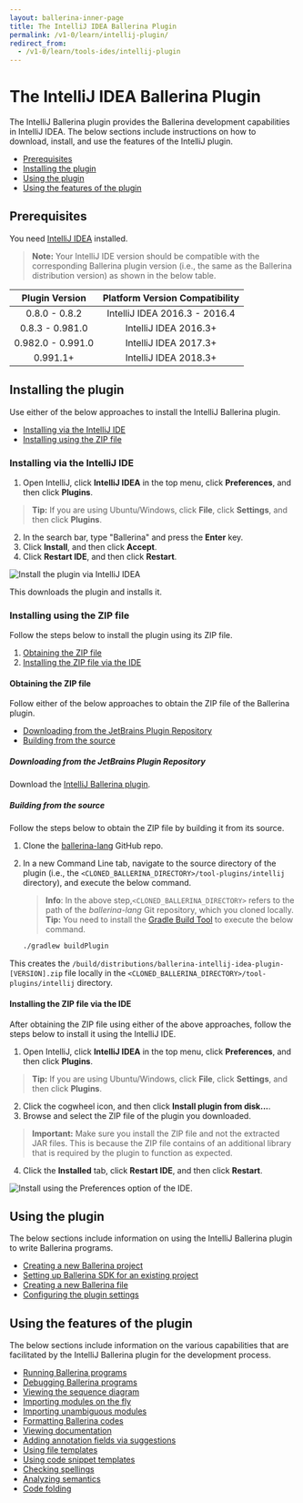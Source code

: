 ```yaml
---
layout: ballerina-inner-page
title: The IntelliJ IDEA Ballerina Plugin
permalink: /v1-0/learn/intellij-plugin/
redirect_from:
  - /v1-0/learn/tools-ides/intellij-plugin
---
```


# The IntelliJ IDEA Ballerina Plugin

The IntelliJ Ballerina plugin provides the Ballerina development capabilities in IntelliJ IDEA. The below sections include instructions on how to download, install, and use the features of the IntelliJ plugin.

- [Prerequisites](#prerequisites)
- [Installing the plugin](#installing-the-plugin)
- [Using the plugin](#using-the-plugin)
- [Using the features of the plugin](#using-the-features-of-the-plugin)

## Prerequisites

You need [IntelliJ IDEA](https://www.jetbrains.com/idea/download/) installed.

>**Note:** Your IntelliJ IDE version should be compatible with the corresponding Ballerina plugin version (i.e., the same as the Ballerina distribution version) as shown in the below table.

**Plugin Version**|**Platform Version Compatibility**
:-----:|:-----:
0.8.0 - 0.8.2|IntelliJ IDEA 2016.3 - 2016.4
0.8.3 - 0.981.0|IntelliJ IDEA 2016.3+
0.982.0 - 0.991.0|IntelliJ IDEA 2017.3+
0.991.1+ | IntelliJ IDEA 2018.3+

## Installing the plugin

Use either of the below approaches to install the IntelliJ Ballerina plugin.

- [Installing via the IntelliJ IDE](#installing-via-the-intellij-ide)
- [Installing using the ZIP file](#installing-using-the-zip-file)

### Installing via the IntelliJ IDE

1. Open IntelliJ, click **IntelliJ IDEA** in the top menu, click **Preferences**, and then click **Plugins**. 
> **Tip:** If you are using Ubuntu/Windows, click **File**, click **Settings**, and then click **Plugins**.
2. In the search bar, type "Ballerina" and press the **Enter** key. 
3. Click **Install**, and then click **Accept**.
4. Click **Restart IDE**, and then click **Restart**.

![Install the plugin via IntelliJ IDEA](/v1-0/learn/images/install-plugin-via-intellij.gif)

This downloads the plugin and installs it.

### Installing using the ZIP file

Follow the steps below to install the plugin using its ZIP file.

1. [Obtaining the ZIP file](#obtaining-the-zip-file)
2. [Installing the ZIP file via the IDE](#installing-the-zip-file-via-the-ide)

#### Obtaining the ZIP file

Follow either of the below approaches to obtain the ZIP file of the Ballerina plugin.

- [Downloading from the JetBrains Plugin Repository](#downloading-from-the-jetbrains-plugin-repository)
- [Building from the source](#building-from-the-source)

##### Downloading from the JetBrains Plugin Repository

Download the [IntelliJ Ballerina plugin](https://plugins.jetbrains.com/plugin/9520-ballerina).


##### Building from the source

Follow the steps below to obtain the ZIP file by building it from its source.

1. Clone the [ballerina-lang](https://github.com/ballerina-platform/ballerina-lang) GitHub repo.
2. In a new Command Line tab, navigate to the source directory of the plugin (i.e., the `<CLONED_BALLERINA_DIRECTORY>/tool-plugins/intellij` directory), and execute the below command.
    > **Info**: In the above step,`<CLONED_BALLERINA_DIRECTORY>` refers to the path of the *ballerina-lang* Git repository, which you cloned locally. 
    > **Tip:** You need to install the [Gradle Build Tool](https://gradle.org/) to execute the below command.

    ```bash
    ./gradlew buildPlugin
    ```

This creates the `/build/distributions/ballerina-intellij-idea-plugin-[VERSION].zip` file locally in the `<CLONED_BALLERINA_DIRECTORY>/tool-plugins/intellij` directory.

#### Installing the ZIP file via the IDE

After obtaining the ZIP file using either of the above approaches, follow the steps below to install it using the IntelliJ IDE.


1. Open IntelliJ, click **IntelliJ IDEA** in the top menu, click **Preferences**, and then click **Plugins**. 
> **Tip:** If you are using Ubuntu/Windows, click **File**, click **Settings**, and then click **Plugins**.
2. Click the cogwheel icon, and then click **Install plugin from disk...**.
3. Browse and select the ZIP file of the plugin you downloaded.
> **Important:** Make sure you install the ZIP file and not the extracted JAR files. This is because the ZIP file contains of an additional library that is required by the plugin to function as expected.
4. Click the **Installed** tab, click **Restart IDE**, and then click **Restart**.

![Install using the Preferences option of the IDE.](/v1-0/learn/images/install-via-editor-preferences.gif)

## Using the plugin

The below sections include information on using the IntelliJ Ballerina plugin to write Ballerina programs.

- [Creating a new Ballerina project](/v1-0/learn/tools-ides/intellij-plugin/using-the-intellij-plugin#creating-a-new-ballerina-project)
- [Setting up Ballerina SDK for an existing project](/v1-0/learn/tools-ides/intellij-plugin/using-the-intellij-plugin#setting-up-ballerina-sdk-for-an-existing-project)
- [Creating a new Ballerina file](/v1-0/learn/tools-ides/intellij-plugin/using-the-intellij-plugin#creating-a-new-ballerina-file)
- [Configuring the plugin settings](/v1-0/learn/tools-ides/intellij-plugin/using-the-intellij-plugin#configuring-the-plugin-settings)

## Using the features of the plugin

The below sections include information on the various capabilities that are facilitated by the IntelliJ Ballerina plugin for the development process.

- [Running Ballerina programs](/v1-0/learn/tools-ides/intellij-plugin/using-intellij-plugin-features#running-ballerina-programs)
- [Debugging Ballerina programs](/v1-0/learn/tools-ides/intellij-plugin/using-intellij-plugin-features#debugging-ballerina-programs)
- [Viewing the sequence diagram](/v1-0/learn/tools-ides/intellij-plugin/using-intellij-plugin-features#viewing-the-sequence-diagram)
- [Importing modules on the fly](/v1-0/learn/tools-ides/intellij-plugin/using-intellij-plugin-features#importing-modules-on-the-fly)
- [Importing unambiguous modules](/v1-0/learn/tools-ides/intellij-plugin/using-intellij-plugin-features#importing-unambiguous-modules)
- [Formatting Ballerina codes](/v1-0/learn/tools-ides/intellij-plugin/using-intellij-plugin-features#formatting-ballerina-codes)
- [Viewing documentation](/v1-0/learn/tools-ides/intellij-plugin/using-intellij-plugin-features#viewing-documentation)
- [Adding annotation fields via suggestions](/v1-0/learn/tools-ides/intellij-plugin/using-intellij-plugin-features#adding-annotation-fields-via-suggestions)
- [Using file templates](/v1-0/learn/tools-ides/intellij-plugin/using-intellij-plugin-features#using-file-templates)
- [Using code snippet templates](/v1-0/learn/tools-ides/intellij-plugin/using-intellij-plugin-features#using-code-snippet-templates)
- [Checking spellings](/v1-0/learn/tools-ides/intellij-plugin/using-intellij-plugin-features#checking-spellings)
- [Analyzing semantics](/v1-0/learn/tools-ides/intellij-plugin/using-intellij-plugin-features#analyzing-semantics)
- [Code folding](/v1-0/learn/tools-ides/intellij-plugin/using-intellij-plugin-features#code-folding)
